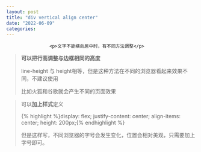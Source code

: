 ```yaml
---
layout: post
title: "div vertical align center"
date: "2022-06-09"
categories: 
---
```


                    <p>文字不能横向居中时，有不同方法调整</p> 
<blockquote> 
 <p><strong>可以把行高调整与边框相同的高度</strong></p> 
 <p>line-height 与 height相等，但是这种方法在不同的浏览器看起来效果不同，不建议使用</p> 
 <p>比如火狐和谷歌就会产生不同的页面效果</p> 
</blockquote> 
<blockquote> 
 <p>可以<strong>加上样式</strong>定义</p> 
 {% highlight %}display: flex;
  justify-content: center;
  align-items: center;
  height: 200px;{% endhighlight %} 
 <p>但是这样写，不同浏览器的字号会发生变化，位置会相对美观，只需要加上字号即可。</p> 
</blockquote>
                
